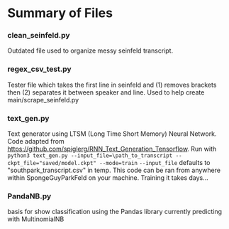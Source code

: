 # Summary of Files

### clean_seinfeld.py
Outdated file used to organize messy seinfeld transcript.

### regex_csv_test.py
Tester file which takes the first line in seinfeld and (1) removes brackets then (2) separates it between speaker and line. Used to help create main/scrape_seinfeld.py

### text_gen.py
Text generator using LTSM (Long Time Short Memory) Neural Network. Code adapted from https://github.com/spiglerg/RNN_Text_Generation_Tensorflow.
Run with `python3 text_gen.py --input_file=\path_to_transcript --ckpt_file="saved/model.ckpt" --mode=train`
`--input_file` defaults to "southpark_transcript.csv" in temp.
This code can be ran from anywhere within SpongeGuyParkFeld on your machine.
Training it takes days...

### PandaNB.py
basis for show classification using the Pandas library
currently predicting with MultinomialNB
